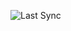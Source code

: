 ![Last Sync](https://img.shields.io/badge/last--sync-2025-05-19--23%3A59%3A39-blue?style=flat-square&logo=grafana)